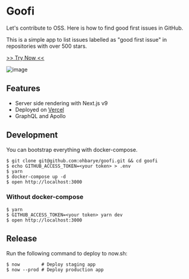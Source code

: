 # Goofi

Let's contribute to OSS. Here is how to find good first issues in GitHub.

This is a simple app to list issues labelled as "good first issue" in repositories with over 500 stars.

[>> Try Now <<](https://goofi.vercel.app/)

![image](https://user-images.githubusercontent.com/1811616/42405589-0130aafc-81d4-11e8-967a-e665a04ecb9c.png)

## Features

-   Server side rendering with Next.js v9
-   Deployed on [Vercel](https://vercel.com/)
-   GraphQL and Apollo

## Development

You can bootstrap everything with docker-compose.

```shell
$ git clone git@github.com:ohbarye/goofi.git && cd goofi
$ echo GITHUB_ACCESS_TOKEN=<your token> > .env
$ yarn
$ docker-compose up -d
$ open http://localhost:3000
```

### Without docker-compose

```shell
$ yarn
$ GITHUB_ACCESS_TOKEN=<your token> yarn dev
$ open http://localhost:3000
```

## Release

Run the following command to deploy to now.sh:

```shell
$ now        # Deploy staging app
$ now --prod # Deploy production app
```

